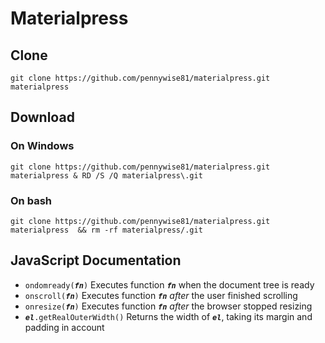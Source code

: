 # Materialpress

## Clone

`git clone https://github.com/pennywise81/materialpress.git materialpress`

## Download

### On Windows

`git clone https://github.com/pennywise81/materialpress.git materialpress & RD /S /Q materialpress\.git`

### On bash

`git clone https://github.com/pennywise81/materialpress.git materialpress  && rm -rf materialpress/.git`

## JavaScript Documentation
* `ondomready(`**_`fn`_**`)`
  Executes function **_`fn`_** when the document tree is ready
* `onscroll(`**_`fn`_**`)`
  Executes function **_`fn`_** *after* the user finished scrolling
* `onresize(`**_`fn`_**`)`
  Executes function **_`fn`_** *after* the browser stopped resizing
* **_`el`_**`.getRealOuterWidth()`
  Returns the width of **_`el`_**, taking its margin and padding in account